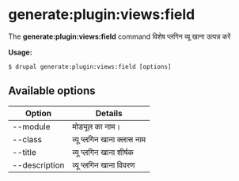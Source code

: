 # generate:plugin:views:field
The **generate:plugin:views:field** command विशेष प्लगिन व्यू खाना उत्पन्न करें

**Usage:**
```
$ drupal generate:plugin:views:field [options] 
```

## Available options
Option | Details
-------|-------------
--module | मोड्यूल का नाम।
--class | व्यू प्लगिन खाना क्लास नाम
--title | व्यू प्लगिन खाना शीर्षक
--description | व्यू प्लगिन खाना विवरण
